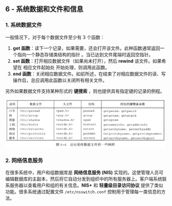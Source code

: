 ## 6 - 系统数据和文件和信息

### 1. 系统数据文件

一般情况下，对于每个数据文件至少有 $3$ 个函数：

1. **get 函数**：读下一个记录，如果需要，还会打开该文件。此种函数通常返回一个指向一个静态存储类结构的指针 。当已达到文件尾端时返回空指针。
2. **set 函数**：打开相应数据文件（如果尚未打开），然后 **rewind** 该文件。如果希望在 相应文件起始处 开始处理，则调用此函数。
3. **end 函数**：关闭相应数据文件。如前所述，在结束了对相应数据文件的读、写操作后，总应调用此函数以关闭所有相关文件。

另外如果数据文件支持某种形式的 **键搜索** ，则也提供具有指定键的记录的例程。

![](./img/6-148.png)

### 2. 网络信息服务

在很多系统中，用户和组数据库是 **网络信息服务 (NIS)** 实现的。这使管理人员可编辑数据库的主副本，然后将它自动分发到组织中的所有服务器上。客户端系统联系服务器以查看用户和组的有关信息。**NIS+** 和 **轻量级目录访问协议** 提供了类似功能。很多系统通过配置文件 `/etc/nsswitch.conf` 控制用于管理每一类信息的方法。



 